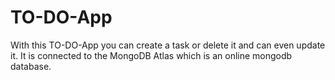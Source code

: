 # TO-DO-App

With this TO-DO-App you can create a task or delete it and can even update it. It is connected to the MongoDB Atlas which is an online mongodb database. 
